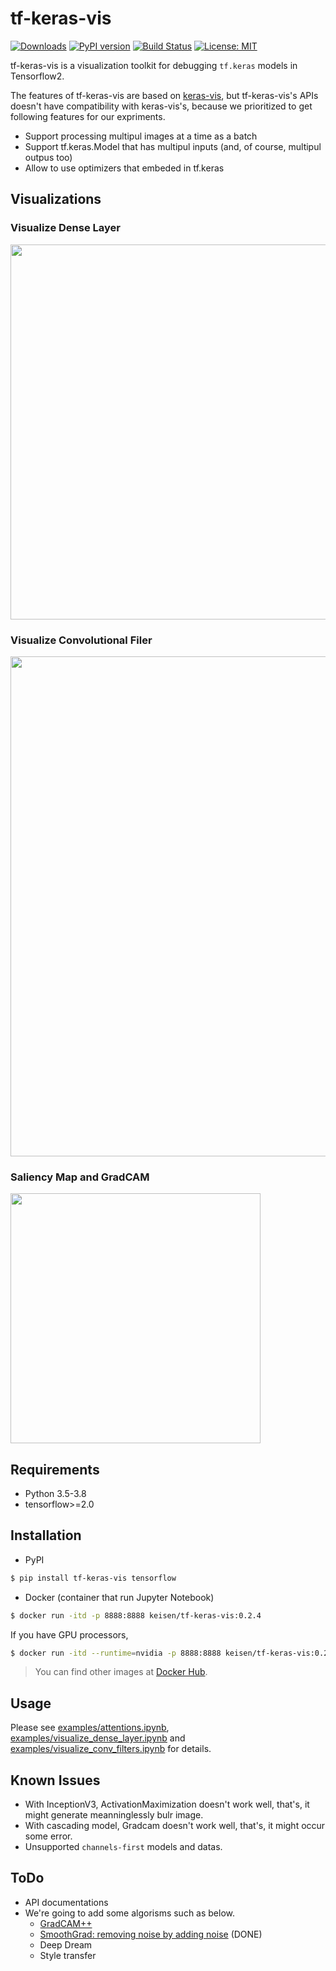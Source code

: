 # tf-keras-vis
[![Downloads](https://pepy.tech/badge/tf-keras-vis)](https://pepy.tech/project/tf-keras-vis)
[![PyPI version](https://badge.fury.io/py/tf-keras-vis.svg)](https://badge.fury.io/py/tf-keras-vis)
[![Build Status](https://travis-ci.org/keisen/tf-keras-vis.svg?branch=master)](https://travis-ci.org/keisen/tf-keras-vis)
[![License: MIT](https://img.shields.io/badge/License-MIT-yellow.svg)](https://opensource.org/licenses/MIT)

tf-keras-vis is a visualization toolkit for debugging `tf.keras` models in Tensorflow2.

The features of tf-keras-vis are based on [keras-vis](https://github.com/raghakot/keras-vis), but tf-keras-vis's APIs doesn't have compatibility with keras-vis's, because we prioritized to get following features for our expriments.

- Support processing multipul images at a time as a batch
- Support tf.keras.Model that has multipul inputs (and, of course, multipul outpus too)
- Allow to use optimizers that embeded in tf.keras


## Visualizations

### Visualize Dense Layer

<img src='https://github.com/keisen/tf-keras-vis/raw/master/examples/images/visualize-dense-layer.png' width='600px' />

### Visualize Convolutional Filer

<img src='https://github.com/keisen/tf-keras-vis/raw/master/examples/images/visualize-filters.png' width='800px' />

### Saliency Map and GradCAM

<img src='https://github.com/keisen/tf-keras-vis/raw/master/examples/images/gradcam.png' width='400px' />


## Requirements

* Python 3.5-3.8
* tensorflow>=2.0


## Installation

* PyPI

```bash
$ pip install tf-keras-vis tensorflow
```

* Docker (container that run Jupyter Notebook)

```bash
$ docker run -itd -p 8888:8888 keisen/tf-keras-vis:0.2.4
```

If you have GPU processors,

```bash
$ docker run -itd --runtime=nvidia -p 8888:8888 keisen/tf-keras-vis:0.2.4-gpu
```

> You can find other images at [Docker Hub](https://hub.docker.com/repository/docker/keisen/tf-keras-vis/tags).


## Usage

Please see [examples/attentions.ipynb](https://github.com/keisen/tf-keras-vis/blob/master/examples/attentions.ipynb), [examples/visualize_dense_layer.ipynb](https://github.com/keisen/tf-keras-vis/blob/master/examples/visualize_dense_layer.ipynb) and [examples/visualize_conv_filters.ipynb](https://github.com/keisen/tf-keras-vis/blob/master/examples/visualize_conv_filters.ipynb) for details.


## Known Issues

* With InceptionV3, ActivationMaximization doesn't work well, that's, it might generate meanninglessly bulr image.
* With cascading model, Gradcam doesn't work well, that's, it might occur some error.
* Unsupported `channels-first` models and datas.


## ToDo
* API documentations
* We're going to add some algorisms such as below.
   - [GradCAM++](https://arxiv.org/abs/1710.11063)
   - [SmoothGrad: removing noise by adding noise](https://arxiv.org/pdf/1706.03825.pdf) (DONE)
   - Deep Dream
   - Style transfer

